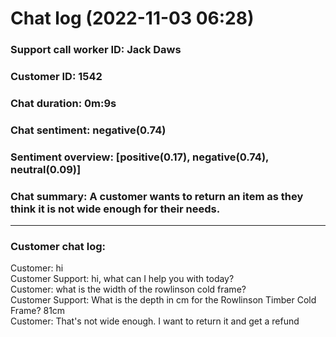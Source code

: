 # Chat log (2022-11-03 06:28)
### Support call worker ID: Jack Daws
### Customer ID: 1542
### Chat duration: 0m:9s
### Chat sentiment: negative(0.74)
### Sentiment overview: [positive(0.17), negative(0.74), neutral(0.09)]
### Chat summary:  A customer wants to return an item as they think it is not wide enough for their needs.

---
### Customer chat log: 
Customer: hi<br>Customer Support: hi, what can I help you with today?<br>Customer: what is the width of the rowlinson cold frame?<br>Customer Support: What is the depth in cm for the Rowlinson Timber Cold Frame? 81cm<br>Customer: That's not wide enough. I want to return it and get a refund<br>